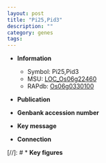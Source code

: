 ```yaml
---
layout: post
title: "Pi25,Pid3"
description: ""
category: genes
tags: 
---
```


* **Information**  
    + Symbol: Pi25,Pid3  
    + MSU: [LOC_Os06g22460](http://rice.uga.edu/cgi-bin/ORF_infopage.cgi?orf=LOC_Os06g22460)  
    + RAPdb: [Os06g0330100](http://rapdb.dna.affrc.go.jp/viewer/gbrowse_details/irgsp1?name=Os06g0330100)  

* **Publication**  

* **Genbank accession number**  

* **Key message**  

* **Connection**  

[//]: # * **Key figures**  


